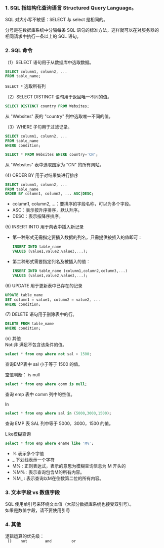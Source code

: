  ### 1. SQL 指结构化查询语言 Structured Query Language。
SQL 对大小写不敏感：SELECT 与 select 是相同的。  

分号是在数据库系统中分隔每条 SQL 语句的标准方法，这样就可以在对服务器的相同请求中执行一条以上的 SQL 语句。  

### 2. SQL 命令
（1）SELECT 语句用于从数据库中选取数据。  
```sql
SELECT column1, column2, ...
FROM table_name;
```
`SELECT *` 选取所有列  

（2）SELECT DISTINCT 语句用于返回唯一不同的值。
```sql
SELECT DISTINCT country FROM Websites;
```
从 "Websites" 表的 "country" 列中选取唯一不同的值。  

（3）WHERE 子句用于过滤记录。
```sql
SELECT column1, column2, ...
FROM table_name
WHERE condition;
```
```sql
SELECT * FROM Websites WHERE country='CN';
```
从 "Websites" 表中选取国家为 "CN" 的所有网站。  

(4) ORDER BY 用于对结果集进行排序
```sql
SELECT column1, column2, ...
FROM table_name
ORDER BY column1, column2, ... ASC|DESC;
```
- column1, column2, ...：要排序的字段名称，可以为多个字段。
- ASC：表示按升序排序，默认升序。
- DESC：表示按降序排序。    

(5) INSERT INTO 用于向表中插入新记录  
- 第一种形式无需指定要插入数据的列名，只需提供被插入的值即可：
    ```sql
    INSERT INTO table_name
    VALUES (value1,value2,value3,...);  
    ```
- 第二种形式需要指定列名及被插入的值：

    ```sql
    INSERT INTO table_name (column1,column2,column3,...)
    VALUES (value1,value2,value3,...);
    ```
 (6)  UPDATE 用于更新表中已存在的记录

```sql
UPDATE table_name
SET column1 = value1, column2 = value2, ...
WHERE condition;
```
(7) DELETE 语句用于删除表中的行。
```sql
DELETE FROM table_name
WHERE condition;
```
 (n) 其他  
Not:非 满足不包含该条件的值。
```sql
select * from emp where not sal > 1500;
```  
查询EMP表中 sal 小于等于 1500 的值。  

空值判断： is null
```sql
select * from emp where comm is null;
```  
查询 emp 表中 comm 列中的空值。  

In
```sql
select * from emp where sal in (5000,3000,1500);
```
查询 EMP 表 SAL 列中等于 5000，3000，1500 的值。 


Like模糊查询
```sql
select * from emp where ename like 'M%';
```
- % 表示多个字值  
- _ 下划线表示一个字符
- M% : 正则表达式，表示的意思为模糊查询信息为 M 开头的
- %M% : 表示查询包含M的所有内容。 
- %M_ : 表示查询以M在倒数第二位的所有内容。
### 3. 文本字段 vs 数值字段  
SQL 使用单引号来环绕文本值（大部分数据库系统也接受双引号）。   
如果是数值字段，请不要使用引号
### 4. 其他
逻辑运算的优先级：  
` ()    not        and         or`
